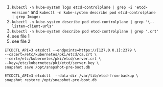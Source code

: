 1. `kubectl -n kube-system logs etcd-controlplane | grep -i 'etcd-version'` and `kubectl -n kube-system describe pod etcd-controlplane | grep Image:`
2. `kubectl -n kube-system describe pod etcd-controlplane | grep '\--listen-client-urls'`
3. `kubectl -n kube-system describe pod etcd-controlplane | grep '.crt'`
4. see file 1
5. see file 2

```
ETCDCTL_API=3 etcdctl --endpoints=https://[127.0.0.1]:2379 \
--cacert=/etc/kubernetes/pki/etcd/ca.crt \
--cert=/etc/kubernetes/pki/etcd/server.crt \
--key=/etc/kubernetes/pki/etcd/server.key \
snapshot save /opt/snapshot-pre-boot.db
```


```
ETCDCTL_API=3 etcdctl  --data-dir /var/lib/etcd-from-backup \
snapshot restore /opt/snapshot-pre-boot.db
```